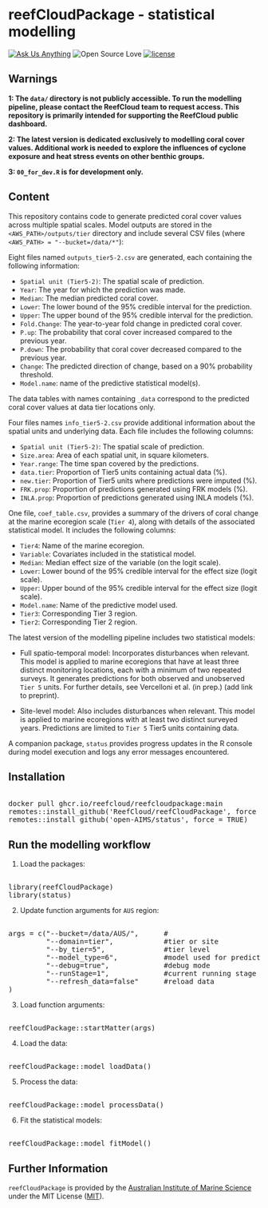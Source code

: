# reefCloudPackage - statistical modelling

<!-- badges: start -->
[![Ask Us Anything][0a]][0b]
![Open Source Love][0c]
[![license](https://img.shields.io/badge/license-MIT%20+%20file%20LICENSE-lightgrey.svg)](https://choosealicense.com/)

[0a]: https://img.shields.io/badge/Ask%20us-anything-1abc9c.svg
[0b]: https://github.com/open-aims/bcs_mixing_model/issues/new
[0c]: https://badges.frapsoft.com/os/v2/open-source.svg?v=103

<!-- badges: end -->

## Warnings

**1: The `data/` directory is not publicly accessible. To run the modelling pipeline, please contact the ReefCloud team to request access. This repository is primarily intended for supporting the ReefCloud public dashboard.**

**2: The latest version is dedicated exclusively to modelling coral cover values. Additional work is needed to explore the influences of cyclone exposure and heat stress events on other benthic groups.**

**3: `00_for_dev.R` is for development only.**

## Content 

This repository contains code to generate predicted coral cover values across multiple spatial scales. Model outputs are stored in the `<AWS_PATH>/outputs/tier` directory and include several CSV files (where `<AWS_PATH> = "--bucket=/data/*"`):

Eight files named `outputs_tier5-2.csv` are generated, each containing the following information:

- `Spatial unit (Tier5-2)`: The spatial scale of prediction. 
- `Year`: The year for which the prediction was made.
- `Median`: The median predicted coral cover.
- `Lower`: The lower bound of the 95% credible interval for the prediction.
- `Upper`: The upper bound of the 95% credible interval for the prediction.
- `Fold.Change`: The year-to-year fold change in predicted coral cover.
- `P.up`: The probability that coral cover increased compared to the previous year.
- `P.down`: The probability that coral cover decreased compared to the previous year.
- `Change`: The predicted direction of change, based on a 90% probability threshold.
- `Model.name`: name of the predictive statistical model(s). 

The data tables with names containing `_data` correspond to the predicted coral cover values at data tier locations only. 

Four files names `info_tier5-2.csv` provide additional information about the spatial units and underlying data. Each file includes the following columns:
- `Spatial unit (Tier5-2)`: The spatial scale of prediction.
- `Size.area`:  Area of each spatial unit, in square kilometers.
- `Year.range`: The time span covered by the predictions.
- `data.tier`: Proportion of Tier5 units containing actual data (%).
- `new.tier`: Proportion of Tier5 units where predictions were imputed (%).
- `FRK.prop`: Proportion of predictions generated using FRK models (%).
- `INLA.prop`: Proportion of predictions generated using INLA models (%).

One file, `coef_table.csv`, provides a summary of the drivers of coral change at the marine ecoregion scale (`Tier 4`), along with details of the associated statistical model. It includes the following columns:

- `Tier4`: Name of the marine ecoregion.
- `Variable`: Covariates included in the statistical model.
- `Median`: Median effect size of the variable (on the logit scale).
- `Lower`: Lower bound of the 95% credible interval for the effect size (logit scale).
- `Upper`: Upper bound of the 95% credible interval for the effect size (logit scale).
- `Model.name`: Name of the predictive model used.
- `Tier3`: Corresponding Tier 3 region.
- `Tier2`: Corresponding Tier 2 region.

The latest version of the modelling pipeline includes two statistical models:

* Full spatio-temporal model: Incorporates disturbances when relevant. This model is applied to marine ecoregions that have at least three distinct monitoring locations, each with a minimum of two repeated surveys. It generates predictions for both observed and unobserved `Tier 5` units. For further details, see Vercelloni et al. (in prep.) (add link to preprint).

* Site-level model: Also includes disturbances when relevant. This model is applied to marine ecoregions with at least two distinct surveyed years. Predictions are limited to `Tier 5` Tier5 units containing data.

A companion package, `status` provides progress updates in the R console during model execution and logs any error messages encountered.    

## Installation
<pre lang="markdown"> 
docker pull ghcr.io/reefcloud/reefcloudpackage:main
remotes::install_github('ReefCloud/reefCloudPackage', force = TRUE, dependencies = FALSE)
remotes::install_github('open-AIMS/status', force = TRUE)
</pre>

## Run the modelling workflow 

1. Load the packages:

<pre lang="markdown"> 
library(reefCloudPackage)
library(status)
</pre>

2. Update function arguments for `AUS` region: 

<pre lang="markdown"> 
args = c("--bucket=/data/AUS/",      #<AWS_PATH>
         "--domain=tier",            #tier or site
         "--by_tier=5",              #tier level
         "--model_type=6",           #model used for predictions
         "--debug=true",             #debug mode
         "--runStage=1",             #current running stage
         "--refresh_data=false"      #reload data
) </pre>

3. Load function arguments:
<pre lang="markdown"> 
reefCloudPackage::startMatter(args)
</pre>

4. Load the data:
<pre lang="markdown"> 
reefCloudPackage::model_loadData()
</pre>

5. Process the data:
<pre lang="markdown"> 
reefCloudPackage::model_processData()
</pre>

6. Fit the statistical models:
<pre lang="markdown"> 
reefCloudPackage::model_fitModel()
</pre>

## Further Information
`reefCloudPackage` is provided by the [Australian Institute of Marine Science](https://www.aims.gov.au/) under the MIT License ([MIT](https://opensource.org/license/mit)).

